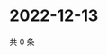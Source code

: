 # 2022-12-13

共 0 条

<!-- BEGIN WEIBO -->
<!-- 最后更新时间 Tue Dec 13 2022 10:50:12 GMT+0800 (China Standard Time) -->

<!-- END WEIBO -->
